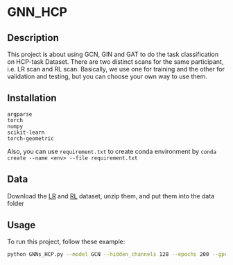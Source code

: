 # GNN_HCP

## Description
This project is about using GCN, GIN and GAT to do the task classification on HCP-task Dataset. There are two distinct scans for the same participant, i.e. LR scan and RL scan. Basically, we use one for training and the other for validation and testing, but you can choose your own way to use them.

## Installation
```
argparse
torch
numpy
scikit-learn
torch-geometric
```

Also, you can use `requirement.txt` to create conda environment by ```conda create --name <env> --file requirement.txt```

## Data

Download the [LR](https://drive.google.com/file/d/10O3nF2_IRDPoSdZ1EGWcUOum2mHnEJ64/view?usp=sharing) and [RL](https://drive.google.com/file/d/1vRvOMbHoN1bk3KEpk22k80zLxkOgHaUP/view?usp=sharing) dataset, unzip them, and put them into the data folder  

## Usage
To run this project, follow these example:

```bash
python GNNs_HCP.py --model GCN --hidden_channels 128 --epochs 200 --gpu 0
